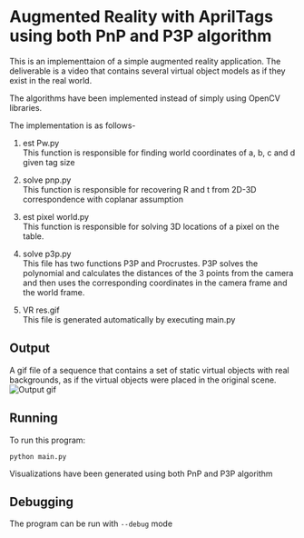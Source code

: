 # Augmented Reality with AprilTags using both PnP and P3P algorithm

This is an implementtaion of a simple augmented reality application. The deliverable is a video that contains several virtual object models as if they exist in the real
world.

The algorithms have been implemented instead of simply using OpenCV libraries.

The implementation is as follows-
1. est Pw.py \
This function is responsible for finding world coordinates of a, b, c and d given tag size

2. solve pnp.py \
This function is responsible for recovering R and t from 2D-3D correspondence with coplanar assumption

3. est pixel world.py \
This function is responsible for solving 3D locations of a pixel on the table.

4. solve p3p.py \
This file has two functions P3P and Procrustes. P3P solves the polynomial and calculates the distances of the 3 points from the camera and then uses the corresponding coordinates in the camera frame and the world frame.

5. VR res.gif \
This file is generated automatically by executing main.py

## Output

A gif file of a sequence that contains a set of static virtual objects with real
backgrounds, as if the virtual objects were placed in the original scene.
![Output gif](results/VR_res.gif)

## Running
To run this program:

```
python main.py
```
Visualizations have been generated using both PnP and P3P algorithm

## Debugging

The program can be run with `--debug` mode